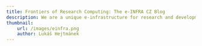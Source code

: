 ```yaml
---
title: Frontiers of Research Computing: The e-INFRA CZ Blog
description: We are a unique e-infrastructure for research and development in the Czech Republic, which represents a transparent environment providing complex capacities and resources for the transmission, storage and processing of scientific data to all entities engaged in research and development, regardless of which industry they work within. As such, it constitutes a communication, information, storage and computing platform for research and development at the national and international levels and provides an extensive and comprehensive portfolio of ICT services, without which modern research and development cannot be realised.
thumbnail:
    url: /images/einfra.png
    author: Lukáš Hejtmánek
---
```

